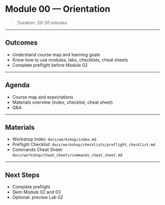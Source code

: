 # Module 00 — Orientation

> Duration: 20–30 minutes

---

## Outcomes

- Understand course map and learning goals
- Know how to use modules, labs, checklists, cheat sheets
- Complete preflight before Module 02

---

## Agenda

- Course map and expectations
- Materials overview (index, checklist, cheat sheet)
- Q&A

---

## Materials

- Workshop Index: `docs/workshop/index.md`
- Preflight Checklist: `docs/workshop/checklists/preflight_checklist.md`
- Commands Cheat Sheet: `docs/workshop/cheat_sheets/commands_cheat_sheet.md`

---

## Next Steps

- Complete preflight
- Skim Module 02 and 03
- Optional: preview Lab 02

